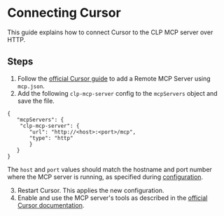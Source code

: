 # Connecting Cursor

This guide explains how to connect Cursor to the CLP MCP server over HTTP.

## Steps

1. Follow the [official Cursor guide](https://cursor.com/docs/context/mcp) to add a Remote MCP Server using `mcp.json`.
2. Add the following `clp-mcp-server` config to the `mcpServers` object and save the file.
```
{
   "mcpServers": {
    "clp-mcp-server": {
	   "url": "http://<host>:<port>/mcp",
	   "type": "http"
	   }
   }
}
```
The `host` and `port` values should match the hostname and port number where the MCP server is running, as specified during [configuration](../guides-mcp-server/index.md#starting-mcp-server).

3. Restart Cursor. This applies the new configuration.
4. Enable and use the MCP server's tools as described in the [official Cursor documentation](https://cursor.com/docs/context/mcp#using-mcp-in-chat).